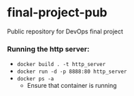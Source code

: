 # final-project-pub
Public repository for DevOps final project 


### Running the http server:
- `docker build . -t http_server`
- `docker run -d -p 8888:80 http_server`
- `docker ps -a`
  - Ensure that container is running

